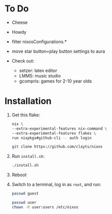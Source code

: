 # To Do

- Cheese
- Howdy
- filter nixosConfigurations.*
- move star button=play button settings to aura

- Check out:
	- setzer: latex editor
  - LMMS: music studio
  - gcompris: games for 2-10 year olds


# Installation

1. Get this flake:

    ```bash
    nix \
    --extra-experimental-features nix-command \
    --extra-experimental-features flakes \
    run nixpkgs#github-cli -- auth login

    git clone https://github.com/clayts/nixos
    ```

1. Run `install.sh`:

    ```bash
   ./install.sh
    ```

1. Reboot

1. Switch to a terminal, log in as `root`, and run:

    ```bash
    passwd guest

    passwd user
    chown -R user:users /etc/nixos
    ```

